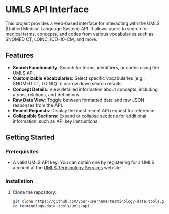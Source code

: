 # UMLS API Interface

This project provides a web-based interface for interacting with the UMLS (Unified Medical Language System) API. It allows users to search for medical terms, concepts, and codes from various vocabularies such as SNOMED CT, LOINC, ICD-10-CM, and more.

## Features

- **Search Functionality**: Search for terms, identifiers, or codes using the UMLS API.
- **Customizable Vocabularies**: Select specific vocabularies (e.g., SNOMED CT, LOINC) to narrow down search results.
- **Concept Details**: View detailed information about concepts, including atoms, relations, and definitions.
- **Raw Data View**: Toggle between formatted data and raw JSON responses from the API.
- **Recent Requests**: Display the most recent API request for reference.
- **Collapsible Sections**: Expand or collapse sections for additional information, such as API key instructions.

## Getting Started

### Prerequisites

- A valid UMLS API key. You can obtain one by registering for a UMLS account at the [UMLS Terminology Services](https://uts.nlm.nih.gov/uts/signup-login) website.

### Installation

1. Clone the repository:
   ```bash
   git clone https://github.com/your-username/terminology-data-tools.git
   cd terminology-data-tools/umls-api
   ```

